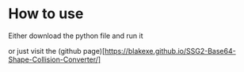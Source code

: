 # How to use

Either download the python file and run it

or just visit the (github page)[https://blakexe.github.io/SSG2-Base64-Shape-Collision-Converter/]
